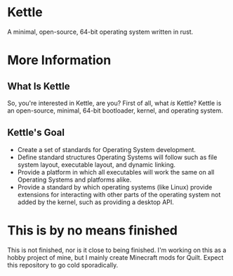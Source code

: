 # Kettle
A minimal, open-source, 64-bit operating system written in rust.

# More Information
## What Is Kettle
So, you're interested in Kettle, are you? First of all, what *is* Kettle? Kettle is an open-source, minimal, 64-bit bootloader, kernel, and operating system.
## Kettle's Goal
- Create a set of standards for Operating System development.
- Define standard structures Operating Systems will follow such as file system layout, executable layout, and dynamic linking.
- Provide a platform in which all executables will work the same on all Operating Systems and platforms alike.
- Provide a standard by which operating systems (like Linux) provide extensions for interacting with other parts of the operating system not added by the kernel, such as providing a desktop API.

# This is by no means finished
This is not finished, nor is it close to being finished. I'm working on this as a hobby project of mine, but I mainly create Minecraft mods for Quilt. Expect this repository to go cold sporadically.
